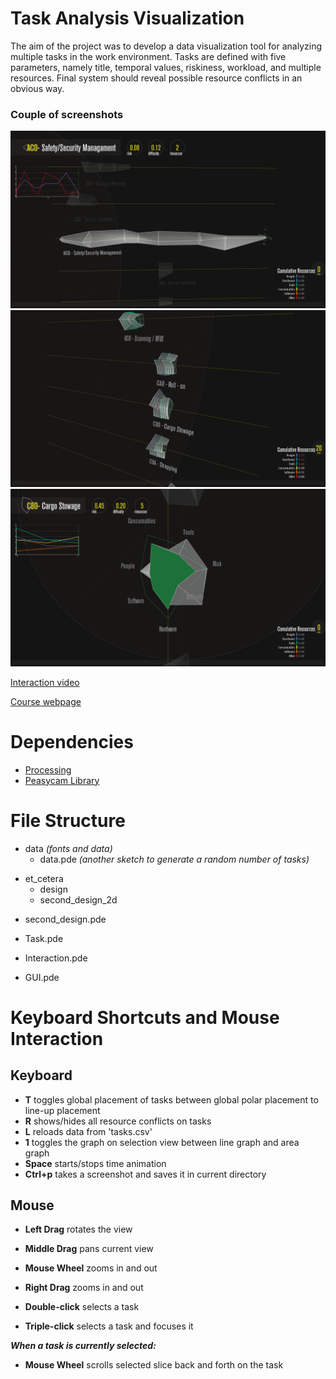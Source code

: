 # Task Analysis Visualization

The aim of the project was to develop a data visualization tool for analyzing multiple tasks in the work environment. Tasks are defined with five parameters, namely title, temporal values, riskiness, workload, and multiple resources. Final system should reveal possible resource conflicts in an obvious way.

### Couple of screenshots
![example1](ss6.png)
![example2](ss3.png)
![example3](ss5.png)

[Interaction video](https://vimeo.com/194406252)

[Course webpage](mat.ucsb.edu/~g.legrady/academic/courses/16f594/mert/mert.html)

# Dependencies

* [Processing](https://processing.org/download/)
* [Peasycam Library](http://mrfeinberg.com/peasycam/)

# File Structure

* data *(fonts and data)*
	* data.pde *(another sketch to generate a random number of tasks)*
- et_cetera
	* design
	* second_design_2d
+ second_design.pde
* Task.pde
- Interaction.pde
+ GUI.pde

# Keyboard Shortcuts and Mouse Interaction

## Keyboard

* **T** toggles global placement of tasks between global polar placement to line-up placement
* **R** shows/hides all resource conflicts on tasks 
* **L** reloads data from 'tasks.csv'
* **1** toggles the graph on selection view between line graph and area graph 
* **Space** starts/stops time animation
* **Ctrl+p** takes a screenshot and saves it in current directory

## Mouse

* **Left Drag** rotates the view 
* **Middle Drag** pans current view
* **Mouse Wheel** zooms in and out
* **Right Drag** zooms in and out

* **Double-click** selects a task
* **Triple-click** selects a task and focuses it 


***When a task is currently selected:***

* **Mouse Wheel** scrolls selected slice back and forth on the task